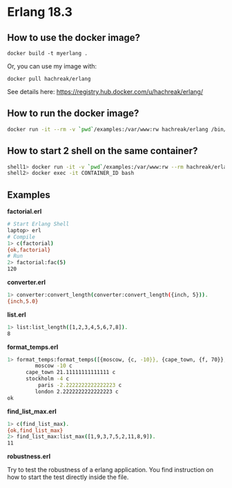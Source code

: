 Erlang 18.3
===========

How to use the docker image?
--------------------------

`docker build -t myerlang .`

Or, you can use my image with:

`docker pull hachreak/erlang`

See details here: https://registry.hub.docker.com/u/hachreak/erlang/


How to run the docker image?
----------------------------

```bash
docker run -it --rm -v `pwd`/examples:/var/www:rw hachreak/erlang /bin/bash
```


How to start 2 shell on the same container?
-------------------------------------------

```bash
shell1> docker run -it -v `pwd`/examples:/var/www:rw --rm hachreak/erlang /bin/bash
shell2> docker exec -it CONTAINER_ID bash
```

Examples
--------

**factorial.erl**

```bash
# Start Erlang Shell
laptop> erl
# Compile
1> c(factorial)
{ok,factorial}
# Run
2> factorial:fac(5)
120
```

**converter.erl**

```bash
1> converter:convert_length(converter:convert_length({inch, 5})).
{inch,5.0}
```

**list.erl**

```bash
1> list:list_length([1,2,3,4,5,6,7,8]).
8
```

**format_temps.erl**

```bash
1> format_temps:format_temps([{moscow, {c, -10}}, {cape_town, {f, 70}}, {stockholm, {c, -4}}, {paris, {f, 28}}, {london, {f, 36}}]).
         moscow -10 c
      cape_town 21.11111111111111 c
      stockholm -4 c
          paris -2.2222222222222223 c
         london 2.2222222222222223 c
ok
```

**find_list_max.erl**

```bash
1> c(find_list_max).
{ok,find_list_max}
2> find_list_max:list_max([1,9,3,7,5,2,11,8,9]).
11
```

**robustness.erl**

Try to test the robustness of a erlang application.
You find instruction on how to start the test directly inside the file.
